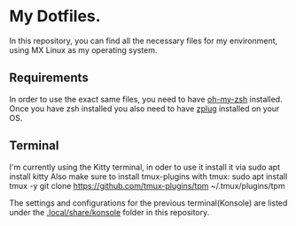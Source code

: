 # My Dotfiles.

In this repository, you can find all the necessary files for my environment, using MX Linux as my operating system.

## Requirements

In order to use the exact same files, you need to have [oh-my-zsh](https://github.com/ohmyzsh/ohmyzsh/wiki/Installing-ZSH) installed. Once you have zsh installed you also need to have [zplug](https://github.com/zplug/zplug#the-best-way) installed on your OS.

## Terminal

I'm currently using the Kitty terminal, in oder to use it install it via 
    sudo apt install kitty
Also make sure to install tmux-plugins with tmux:
    sudo apt install tmux -y
    git clone https://github.com/tmux-plugins/tpm ~/.tmux/plugins/tpm 
   
The settings and configurations for the previous terminal(Konsole) are listed under the [.local/share/konsole](/.local/share/konsole) folder in this repository.
